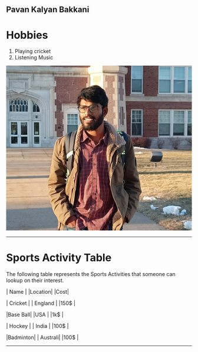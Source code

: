 ## Pavan Kalyan Bakkani
# Hobbies
   1. Playing cricket
   2. Listening Music

![Pavan Kalyan](https://github.com/pavankalyanbakkani/assignment2--Bakkani/blob/main/Pavan.jpeg)



----

# Sports Activity Table


The following table represents the Sports Activities that someone can lookup on their interest.
 
   | Name    |   |Location|      |Cost|

   | Cricket |   | England |    |150$ |

   |Base Ball|   |USA      |    |1k$  |

   | Hockey  |   | India   |    |100$ |
   
   |Badminton|   | Australi|    |100$ |

----